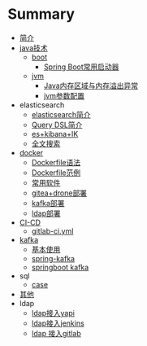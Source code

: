 # Summary

* [简介](README.md)
* [java技术](javatech.md)
  * [boot](javatech/boot.md)
    * [Spring Boot常用启动器](javatech/boot/spring-bootchang-yong-qi-dong-qi.md)
  * [jvm](javatech/jvm.md)
    * [Java内存区域与内存溢出异常](javatech/jvm/javanei-cun-qu-yu-yu-nei-cun-yi-chu-yi-chang.md)
    * [jvm参数配置](javatech/jvm/jvmcan-shu-pei-zhi.md)
* elasticsearch
  * [elasticsearch简介](javatech/elasticsearchjian-jie.md)
  * [Query DSL简介](javatech/query-dsljian-jie.md)
  * [es+kibana+IK](javatech/es+kibana+ik.md)
  * [全文搜索](javatech/quan-wen-sou-suo.md)
* [docker](javatech/docker.md)
  * [Dockerfile语法](javatech/docker/dockerfileyu-fa.md)
  * [Dockerfile范例](javatech/docker/dockerfilefan-li.md)
  * [常用软件](javatech/docker/chang-yong-ruan-jian.md)
  * [gitea+drone部署](javatech/docker/gitea+dronebu-shu.md)
  * [kafka部署](javatech/docker/kafkabu-shu.md)
  * [ldap部署](javatech/docker/ldapbu-shu.md)
* [CI-CD](ci-cd.md)
  * [gitlab-ci.yml](ci-cd/gitlab-ciyml.md)
* [kafka](kafka.md)
  * [基本使用](kafka/ji-ben-shi-yong.md)
  * [spring-kafka](kafka/spring-kafka.md)
  * [springboot kafka](kafka/springboot-kafka.md)
* sql
  * [case](case.md)
* [其他](qi-ta.md)
* ldap
  * [ldap接入yapi](ldapjie-ru-yapi.md)
  * [ldap接入jenkins](ldapjie-ru-jenkins.md)
  * [ldap 接入gitlab](ldap-jie-ru-gitlab.md)

